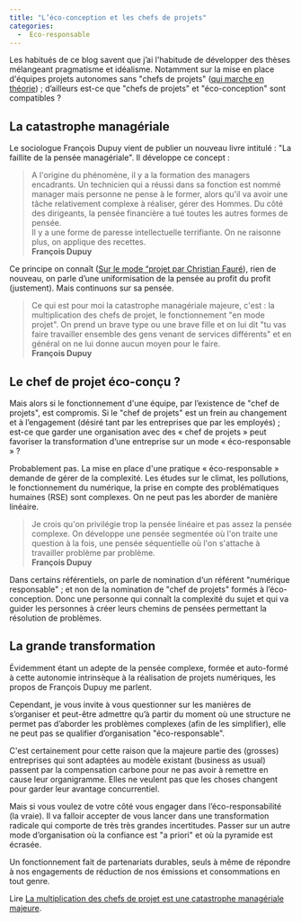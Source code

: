 ```yaml
---
title: "L’éco-conception et les chefs de projets"
categories:
  -  Eco-responsable
---
```


Les habitués de ce blog savent que j’ai l'habitude de développer des thèses mélangeant pragmatisme et idéalisme. Notamment sur la mise en place d'équipes projets autonomes sans "chefs de projets" ([qui marche en théorie](http://localhost:4000/2008/07/17/lentreprise-collaborative/)) ; d’ailleurs est-ce que "chefs de projets" et "éco-conception" sont compatibles ?

## La catastrophe managériale

Le sociologue François Dupuy vient de publier un nouveau livre intitulé : "La faillite de la pensée managériale". Il développe ce concept :

> A l'origine du phénomène, il y a la formation des managers encadrants. Un technicien qui a réussi dans sa fonction est nommé manager mais personne ne pense à le former, alors qu'il va avoir une tâche relativement complexe à réaliser, gérer des Hommes. Du côté des dirigeants, la pensée financière a tué toutes les autres formes de pensée.  
> Il y a une forme de paresse intellectuelle terrifiante. On ne raisonne plus, on applique des recettes.  
**François Dupuy**

Ce principe on connaît ([Sur le mode “projet par Christian Fauré](http://www.christian-faure.net/2013/01/16/sur-le-mode-projet/)), rien de nouveau, on parle d’une uniformisation de la pensée au profit du profit (justement). Mais continuons sur sa pensée.

> Ce qui est pour moi la catastrophe managériale majeure, c'est : la multiplication des chefs de projet, le fonctionnement "en mode projet". On prend un brave type ou une brave fille et on lui dit "tu vas faire travailler ensemble des gens venant de services différents" et en général on ne lui donne aucun moyen pour le faire.  
**François Dupuy**

## Le chef de projet éco-conçu ?

Mais alors si le fonctionnement d'une équipe, par l’existence de "chef de projets", est compromis. Si le "chef de projets" est un frein au changement et à l’engagement (désiré tant par les entreprises que par les employés) ; est-ce que garder une organisation avec des « chef de projets » peut favoriser la transformation d‘une entreprise sur un mode « éco-responsable » ?

Probablement pas. La mise en place d'une pratique « éco-responsable » demande de gérer de la complexité. Les études sur le climat, les pollutions, le fonctionnement du numérique, la prise en compte des problématiques humaines (RSE) sont complexes. On ne peut pas les aborder de manière linéaire.

> Je crois qu'on privilégie trop la pensée linéaire et pas assez la pensée complexe. On développe une pensée segmentée où l'on traite une question à la fois, une pensée séquentielle où l'on s'attache à travailler problème par problème.  
**François Dupuy**

Dans certains référentiels, on parle de nomination d‘un référent "numérique responsable" ; et non de la nomination de "chef de projets" formés à l’éco-conception. Donc une personne qui connaît la complexité du sujet et qui va guider les personnes à créer leurs chemins de pensées permettant la résolution de problèmes.

## La grande transformation

Évidemment étant un adepte de la pensée complexe, formée et auto-formé à cette autonomie intrinsèque à la réalisation de projets numériques, les propos de François Dupuy me parlent.

Cependant, je vous invite à vous questionner sur les manières de s’organiser et peut-être admettre qu’à partir du moment où une structure ne permet pas d’aborder les problèmes complexes (afin de les simplifier), elle ne peut pas se qualifier d’organisation "éco-responsable".

C'est certainement pour cette raison que la majeure partie des (grosses) entreprises qui sont adaptées au modèle existant (business as usual) passent par la compensation carbone pour ne pas avoir à remettre en cause leur organigramme. Elles ne veulent pas que les choses changent pour garder leur avantage concurrentiel.

Mais si vous voulez de votre côté vous engager dans l’éco-responsabilité (la vraie). Il va falloir accepter de vous lancer dans une transformation radicale qui comporte de très très grandes incertitudes. Passer sur un autre mode d’organisation où la confiance est "a priori" et où la pyramide est écrasée.

Un fonctionnement fait de partenariats durables, seuls à même de répondre à nos engagements de réduction de nos émissions et consommations en tout genre.

Lire [La multiplication des chefs de projet est une catastrophe managériale majeure](https://www.usinenouvelle.com/article/la-multiplication-des-chefs-de-projet-est-une-catastrophe-manageriale-majeure-affirme-le-sociologue-francois-dupuy.N307730).
